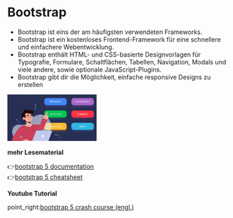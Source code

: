 # Bootstrap

- Bootstrap ist eins der am häufigsten verwendeten Frameworks.
- Bootstrap ist ein kostenloses Frontend-Framework für eine schnellere und einfachere Webentwicklung.
- Bootstrap enthält HTML- und CSS-basierte Designvorlagen für Typografie, Formulare, Schaltflächen, Tabellen, Navigation, Modals und viele andere, sowie optionale JavaScript-Plugins.
- Bootstrap gibt dir die Möglichkeit, einfache responsive Designs zu erstellen

<img src="bootstrap.jpg" alt="bootstrap" width="40%"> 



 **mehr Lesematerial**

:point_right:[bootstrap 5 documentation](https://getbootstrap.com/docs/5.0/getting-started/introduction/)\
:point_right:[bootstrap 5 cheatsheet](https://getbootstrap.com/docs/5.0/examples/cheatsheet/)


 **Youtube Tutorial**
 
point_right:[bootstrap 5 crash course (engl.)](https://www.youtube.com/watch?v=1nxSE0R27Gg)


